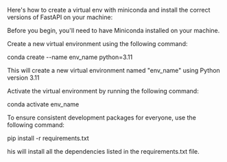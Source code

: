 Here's how to create a virtual env with miniconda and install the correct versions of FastAPI on 
your machine:

Before you begin, you'll need to have Miniconda installed on your machine.

Create a new virtual environment using the following command:

conda create --name env_name python=3.11

This will create a new virtual environment named "env_name" using Python version 3.11

Activate the virtual environment by running the following command:

conda activate env_name

To ensure consistent development packages for everyone, use the following command:

pip install -r requirements.txt

his will install all the dependencies listed in the requirements.txt file.



